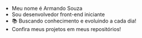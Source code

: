 - Meu nome é Armando Souza
- Sou desenvolvedor front-end iniciante
- 📚 Buscando conhecimento e evoluindo a cada dia!
- Confira meus projetos em meus repositórios!
